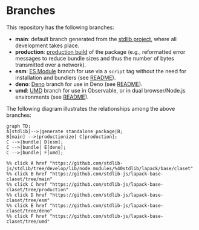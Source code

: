 <!--

@license Apache-2.0

Copyright (c) 2022 The Stdlib Authors.

Licensed under the Apache License, Version 2.0 (the "License");
you may not use this file except in compliance with the License.
You may obtain a copy of the License at

    http://www.apache.org/licenses/LICENSE-2.0

Unless required by applicable law or agreed to in writing, software
distributed under the License is distributed on an "AS IS" BASIS,
WITHOUT WARRANTIES OR CONDITIONS OF ANY KIND, either express or implied.
See the License for the specific language governing permissions and
limitations under the License.

-->

# Branches

This repository has the following branches:

-   **main**: default branch generated from the [stdlib project][stdlib-url], where all development takes place.
-   **production**: [production build][production-url] of the package (e.g., reformatted error messages to reduce bundle sizes and thus the number of bytes transmitted over a network).
-   **esm**: [ES Module][esm-url] branch for use via a `script` tag without the need for installation and bundlers (see [README][esm-readme]).
-   **deno**: [Deno][deno-url] branch for use in Deno (see [README][deno-readme]).
-   **umd**: [UMD][umd-url] branch for use in Observable, or in dual browser/Node.js environments (see [README][umd-readme]).

The following diagram illustrates the relationships among the above branches:

```mermaid
graph TD;
A[stdlib]-->|generate standalone package|B;
B[main] -->|productionize| C[production];
C -->|bundle| D[esm];
C -->|bundle| E[deno];
C -->|bundle| F[umd];

%% click A href "https://github.com/stdlib-js/stdlib/tree/develop/lib/node_modules/%40stdlib/lapack/base/claset"
%% click B href "https://github.com/stdlib-js/lapack-base-claset/tree/main"
%% click C href "https://github.com/stdlib-js/lapack-base-claset/tree/production"
%% click D href "https://github.com/stdlib-js/lapack-base-claset/tree/esm"
%% click E href "https://github.com/stdlib-js/lapack-base-claset/tree/deno"
%% click F href "https://github.com/stdlib-js/lapack-base-claset/tree/umd"
```

[stdlib-url]: https://github.com/stdlib-js/stdlib/tree/develop/lib/node_modules/%40stdlib/lapack/base/claset
[production-url]: https://github.com/stdlib-js/lapack-base-claset/tree/production
[deno-url]: https://github.com/stdlib-js/lapack-base-claset/tree/deno
[deno-readme]: https://github.com/stdlib-js/lapack-base-claset/blob/deno/README.md
[umd-url]: https://github.com/stdlib-js/lapack-base-claset/tree/umd
[umd-readme]: https://github.com/stdlib-js/lapack-base-claset/blob/umd/README.md
[esm-url]: https://github.com/stdlib-js/lapack-base-claset/tree/esm
[esm-readme]: https://github.com/stdlib-js/lapack-base-claset/blob/esm/README.md